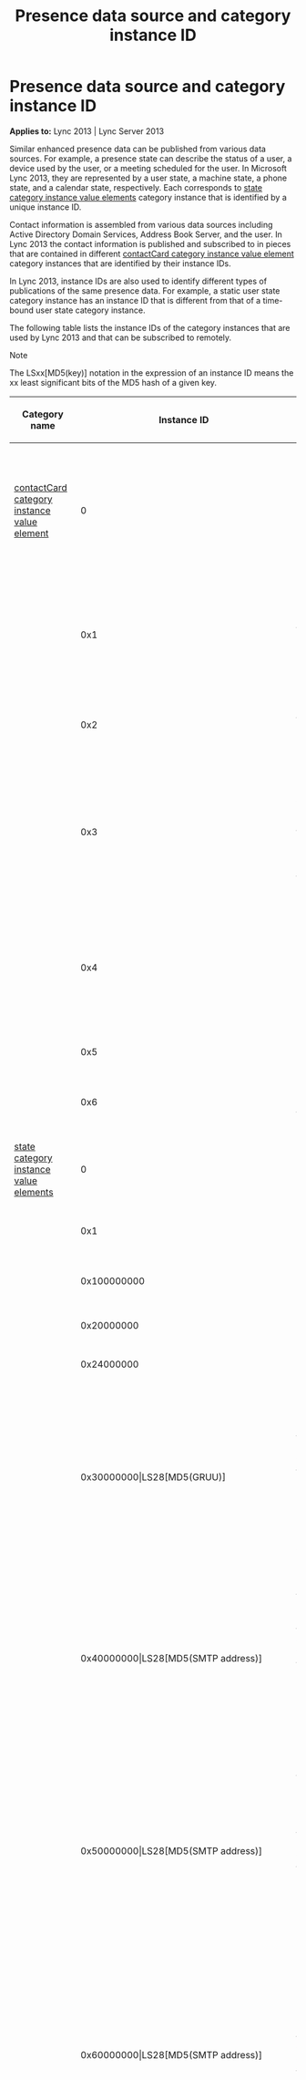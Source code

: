﻿---
title: Presence data source and category instance ID
TOCTitle: Presence data source and category instance ID
ms:assetid: 7d68a87c-cd0a-4df4-b8cb-0d33842d5eda
ms:mtpsurl: https://msdn.microsoft.com/en-us/library/Dn454680(v=office.15)
ms:contentKeyID: 57093216
ms.date: 07/24/2014
mtps_version: v=office.15
---

# Presence data source and category instance ID


**Applies to:** Lync 2013 | Lync Server 2013

Similar enhanced presence data can be published from various data sources. For example, a presence state can describe the status of a user, a device used by the user, or a meeting scheduled for the user. In Microsoft Lync 2013, they are represented by a user state, a machine state, a phone state, and a calendar state, respectively. Each corresponds to [state category instance value elements](state-category-instance-value-elements.md) category instance that is identified by a unique instance ID.

Contact information is assembled from various data sources including Active Directory Domain Services, Address Book Server, and the user. In Lync 2013 the contact information is published and subscribed to in pieces that are contained in different [contactCard category instance value element](contactcard-category-instance-value-element.md) category instances that are identified by their instance IDs.

In Lync 2013, instance IDs are also used to identify different types of publications of the same presence data. For example, a static user state category instance has an instance ID that is different from that of a time-bound user state category instance.

The following table lists the instance IDs of the category instances that are used by Lync 2013 and that can be subscribed to remotely.


> [!NOTE]
> <P>The LSxx[MD5(key)] notation in the expression of an instance ID means the xx least significant bits of the MD5 hash of a given key.</P>



<table>
<colgroup>
<col style="width: 33%" />
<col style="width: 33%" />
<col style="width: 33%" />
</colgroup>
<thead>
<tr class="header">
<th><p>Category name</p></th>
<th><p>Instance ID</p></th>
<th><p>Category data</p></th>
</tr>
</thead>
<tbody>
<tr class="odd">
<td><p><a href="contactcard-category-instance-value-element.md">contactCard category instance value element</a></p></td>
<td><p>0</p></td>
<td><p>User identity as specified in the underlying Active Directory domain, including the display name and email address. This is a read-only category instance.</p></td>
</tr>
<tr class="even">
<td><p></p></td>
<td><p>0x1</p></td>
<td><p>User-specified contact information through the <strong>Lync Options</strong> dialog box. Includes the user-specified phone numbers.</p></td>
</tr>
<tr class="odd">
<td><p></p></td>
<td><p>0x2</p></td>
<td><p>User properties that include the user’s work or home address.</p></td>
</tr>
<tr class="even">
<td><p></p></td>
<td><p>0x3</p></td>
<td><p>Contact data obtained from the Address Book Services, including a user's title, company name, office location, and available telephone numbers.</p></td>
</tr>
<tr class="odd">
<td><p></p></td>
<td><p>0x4</p></td>
<td><p>Server-provisioned user-specific application data, such as the unified communications-enabled voice mail URL.</p></td>
</tr>
<tr class="even">
<td><p></p></td>
<td><p>0x5</p></td>
<td><p>Presentity information.</p></td>
</tr>
<tr class="odd">
<td><p></p></td>
<td><p>0x6</p></td>
<td><p>The title and office location of the user.</p></td>
</tr>
<tr class="even">
<td><p><a href="state-category-instance-value-elements.md">state category instance value elements</a></p></td>
<td><p>0</p></td>
<td><p>Static aggregate state.</p></td>
</tr>
<tr class="odd">
<td><p></p></td>
<td><p>0x1</p></td>
<td><p>User-bounded aggregate state.</p></td>
</tr>
<tr class="even">
<td><p></p></td>
<td><p>0x100000000</p></td>
<td><p>User-bounded aggregate machine state.</p></td>
</tr>
<tr class="odd">
<td><p></p></td>
<td><p>0x20000000</p></td>
<td><p>Static user state.</p></td>
</tr>
<tr class="even">
<td><p></p></td>
<td><p>0x24000000</p></td>
<td><p>Time-bounded user state.</p></td>
</tr>
<tr class="odd">
<td><p></p></td>
<td><p>0x30000000|LS28[MD5(GRUU)]</p></td>
<td><p>Machine state. The 4 most significant bits of this instance ID value hold a value of 3, and the 28 least significant bits contain the 28 least significant bits of the MD5 hash of the device GRUU value.</p></td>
</tr>
<tr class="even">
<td><p></p></td>
<td><p>0x40000000|LS28[MD5(SMTP address)]</p></td>
<td><p>Calendar state for a meeting. The 4 most significant bits of this instance ID value hold a value of 4, and the 28 least significant bits contain the 28 least significant bits of the MD5 hash of the user’s SMTP address.</p></td>
</tr>
<tr class="odd">
<td><p></p></td>
<td><p>0x50000000|LS28[MD5(SMTP address)]</p></td>
<td><p>Calendar state that contains an activity for an OOF meeting. The 4 most significant bits of the instance ID value hold a value of 4, and the 28 least significant bits contain the 28 least significant bits of the MD5 hash of the user’s SMTP address.</p></td>
</tr>
<tr class="even">
<td><p></p></td>
<td><p>0x60000000|LS28[MD5(SMTP address)]</p></td>
<td><p>Calendar state containing an activity for an OOF message. The 4 most significant bits of the instance ID value hold the value of 4, and the 28 least significant bits contain the 28 least significant bits of the MD5 hash of the user’s SMTP address.</p></td>
</tr>
<tr class="odd">
<td><p></p></td>
<td><p>0x70000000|LS28[MD5(TEL URI)]</p></td>
<td><p>Phone state for a RCC call. The 4 most significant bits of the instance ID value hold the value of 7, and the 28 least significant bits of the instance ID value correspond to the 28 least significant bits of the MD5 hash of the TEL URI of the RCC phone set.</p></td>
</tr>
<tr class="even">
<td><p></p></td>
<td><p>0x80000000|LS28[MD5(SIP URI,GRUU)]</p></td>
<td><p>Phone state for a VoIP call. The 4 most significant bits of the instance ID value hold the value of 8, and the 28 least significant bits correspond to the 28 least significant bits of the MD5 hash of a comma-separated string that consists of the user’s SIP URI and the GRRU of the device in use. For example, 0x898E1BEB.</p></td>
</tr>
<tr class="odd">
<td><p></p></td>
<td><p>0x90000000|LS28[MD5(PSTN URI,GRUU)]</p></td>
<td><p>Phone state for a PSTN phone call. The 4 most significant bits of the instance ID hold the value of 9, and the 28 least significant bits of the instance ID value correspond to the 28 least significant bits of the MD5 hash of a comma-separated string consisting of the PSTN URI and the GRUU of the PSTN phone set.</p></td>
</tr>
<tr class="even">
<td><p>calendarData</p></td>
<td><p>0</p></td>
<td><p>Calendar data for working hours.</p></td>
</tr>
<tr class="odd">
<td><p></p></td>
<td><p>0x40000000|LS30[MD5(Mailbox URI)]</p></td>
<td><p>A calendar period as a contiguous block of free-busy time slots. The two most significant bits of the instance ID value hold the value 4, and the 30 least significant bits correspond to the 30 least significant bits of the MD5 hash of the URI of the mailbox from which the calendar data is obtained.</p></td>
</tr>
<tr class="even">
<td><p><a href="note-category-instance-value-element.md">note category instance value element</a></p></td>
<td><p>0</p></td>
<td><p>Personal note that can be set by the user.</p></td>
</tr>
<tr class="odd">
<td><p></p></td>
<td><p>0x40000000|0x00000000|LS28(MD5(Mailbox URI)]</p></td>
<td><p>Static OOF message as provisioned from the Microsoft Exchange store. The 4 most significant bits of the instance ID hold the value 4, and the 28 least significant bits are assigned the 28 least significant bits of the MD5 hash of the URI of the mailbox from which the OOF message is obtained.</p></td>
</tr>
<tr class="even">
<td><p></p></td>
<td><p>0x40000000|0x40000000|LS28(MD5(Mailbox URI)]</p></td>
<td><p>Time-bounded OOF message as provisioned from the Exchange store. The 4 most significant bits of the instance ID hold the value 4, and the 28 least significant bits are assigned the 28 least significant bits of the MD5 hash of the URI of the mailbox from which the OOF message is obtained.</p></td>
</tr>
<tr class="odd">
<td><p><a href="services-category-instance-value-element.md">services category instance value element</a></p></td>
<td><p>0</p></td>
<td><p>Presence capabilities of the supported modalities.</p></td>
</tr>
<tr class="even">
<td><p><a href="device-category-instance-value-element.md">device category instance value element</a></p></td>
<td><p>LS32[MD5(GRUU)]</p></td>
<td><p>Device information. The instance ID value is the 32 lowest significant bits of the MD5 hash of the device GRUU.</p></td>
</tr>
</tbody>
</table>


## See also

#### Concepts

[Presence category instances published or used by Lync](presence-category-instances-published-or-used-by-lync.md)

